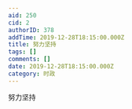 ```yaml
---
aid: 250
cid: 2
authorID: 378
addTime: 2019-12-28T18:15:00.000Z
title: 努力坚持
tags: []
comments: []
date: 2019-12-28T18:15:00.000Z
category: 时政
---
```


努力坚持
